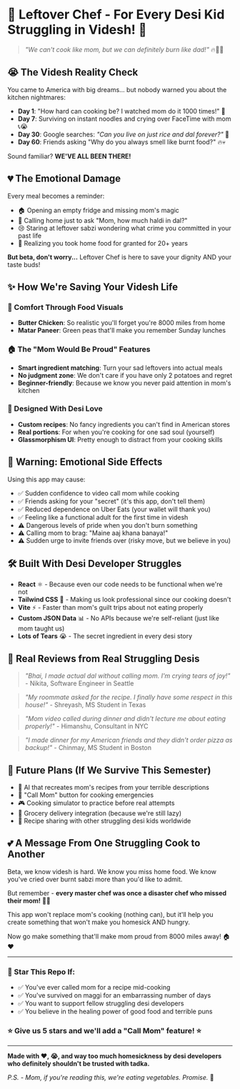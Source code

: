 # 🍳 Leftover Chef - For Every Desi Kid Struggling in Videsh! 🥺

> *"We can't cook like mom, but we can definitely burn like dad!"* 🔥👨‍🍳

## 😭 The Videsh Reality Check

You came to America with big dreams... but nobody warned you about the kitchen nightmares:

- **Day 1**: "How hard can cooking be? I watched mom do it 1000 times!" 🤡
- **Day 7**: Surviving on instant noodles and crying over FaceTime with mom 📞😭
- **Day 30**: Google searches: *"Can you live on just rice and dal forever?"* 🍚
- **Day 60**: Friends asking "Why do you always smell like burnt food?" 🔥💀

Sound familiar? **WE'VE ALL BEEN THERE!** 

## 💔 The Emotional Damage

Every meal becomes a reminder:
- 🏠 Opening an empty fridge and missing mom's magic
- 📱 Calling home just to ask "Mom, how much haldi in dal?"
- 😢 Staring at leftover sabzi wondering what crime you committed in your past life
- 🥺 Realizing you took home food for granted for 20+ years

**But beta, don't worry...** Leftover Chef is here to save your dignity AND your taste buds! 





## ✨ How We're Saving Your Videsh Life

### 🍛 Comfort Through Food Visuals
- **Butter Chicken**: So realistic you'll forget you're 8000 miles from home
- **Matar Paneer**: Green peas that'll make you remember Sunday lunches


### 🏠 The "Mom Would Be Proud" Features
- **Smart ingredient matching**: Turn your sad leftovers into actual meals
- **No judgment zone**: We don't care if you have only 2 potatoes and regret
- **Beginner-friendly**: Because we know you never paid attention in mom's kitchen

### 💝 Designed With Desi Love
- **Custom recipes**: No fancy ingredients you can't find in American stores
- **Real portions**: For when you're cooking for one sad soul (yourself)
- **Glassmorphism UI**: Pretty enough to distract from your cooking skills

## 🚨 Warning: Emotional Side Effects

Using this app may cause:
- ✅ Sudden confidence to video call mom while cooking
- ✅ Friends asking for your "secret" (it's this app, don't tell them)
- ✅ Reduced dependence on Uber Eats (your wallet will thank you)
- ✅ Feeling like a functional adult for the first time in videsh
- ⚠️ Dangerous levels of pride when you don't burn something
- ⚠️ Calling mom to brag: "Maine aaj khana banaya!" 
- ⚠️ Sudden urge to invite friends over (risky move, but we believe in you)

## 🛠️ Built With Desi Developer Struggles

- **React** ⚛️ - Because even our code needs to be functional when we're not
- **Tailwind CSS** 🎨 - Making us look professional since our cooking doesn't
- **Vite** ⚡ - Faster than mom's guilt trips about not eating properly
- **Custom JSON Data** 📊 - No APIs because we're self-reliant (just like mom taught us)
- **Lots of Tears** 😭 - The secret ingredient in every desi story

## 💬 Real Reviews from Real Struggling Desis

> *"Bhai, I made actual dal without calling mom. I'm crying tears of joy!"* - Nikita, Software Engineer in Seattle

> *"My roommate asked for the recipe. I finally have some respect in this house!"* - Shreyash, MS Student in Texas

> *"Mom video called during dinner and didn't lecture me about eating properly!"* - Himanshu, Consultant in NYC

> *"I made dinner for my American friends and they didn't order pizza as backup!"* - Chinmay, MS Student in Boston

## 🔮 Future Plans (If We Survive This Semester)

- 🤖 AI that recreates mom's recipes from your terrible descriptions
- 📱 "Call Mom" button for cooking emergencies
- 🎮 Cooking simulator to practice before real attempts
- 💸 Grocery delivery integration (because we're still lazy)
- 🚀 Recipe sharing with other struggling desi kids worldwide

## 💕 A Message From One Struggling Cook to Another

Beta, we know videsh is hard. We know you miss home food. We know you've cried over burnt sabzi more than you'd like to admit.

But remember - **every master chef was once a disaster chef who missed their mom!** 👨‍🍳

This app won't replace mom's cooking (nothing can), but it'll help you create something that won't make you homesick AND hungry.

Now go make something that'll make mom proud from 8000 miles away! 🏠❤️

---

### 🌟 Star This Repo If:
- ✅ You've ever called mom for a recipe mid-cooking
- ✅ You've survived on maggi for an embarrassing number of days
- ✅ You want to support fellow struggling desi developers
- ✅ You believe in the healing power of good food and terrible puns

### ⭐ Give us 5 stars and we'll add a "Call Mom" feature! ⭐

---

**Made with ❤️, 😭, and way too much homesickness by desi developers who definitely shouldn't be trusted with tadka.**

*P.S. - Mom, if you're reading this, we're eating vegetables. Promise.* 🥺
